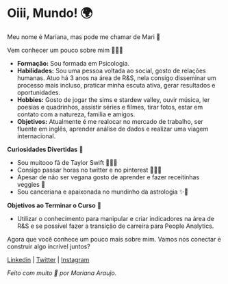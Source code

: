 
# Oiii, Mundo! 🌍

Meu nome é Mariana, mas pode me chamar de Mari 🥰

Vem conhecer um pouco sobre mim 🧚🏽‍♀️

- **Formação:** Sou formada em Psicologia.
- **Habilidades:** Sou uma pessoa voltada ao social, gosto de relações humanas. Atuo há 3 anos na área de R&S, nela consigo disseminar um processo mais incluso, praticar minha escuta ativa, gerar resultados e oportunidades.
- **Hobbies:** Gosto de jogar the sims e stardew valley, ouvir música, ler poesias e quadrinhos, assistir séries e filmes, tirar fotos, estar em contato com a natureza, familia e amigos.
- **Objetivos:** Atualmente é me realocar no mercado de trabalho, ser fluente em inglês, aprender análise de dados e realizar uma viagem internacional.

**Curiosidades Divertidas** 🎉

- Sou muitooo fã de Taylor Swift 👩🏼‍🎤
- Consigo passar horas no twitter e no pinterest 👩🏽‍💻
- Apesar de não ser vegana gosto de aprender e fazer receitinhas veggies 🌱
- Sou canceriana e apaixonada no mundinho da astrologia ✨💫

**Objetivos ao Terminar o Curso** 🎯

- Utilizar o conhecimento para manipular e criar indicadores na área de R&S e se possível fazer a transição de carreira para People Analytics.

Agora que você conhece um pouco mais sobre mim. Vamos nos conectar e construir algo incrível juntos? 

[Linkedin](https://www.linkedin.com/in/marianadasilvaaraujo/) | [Twitter](https://twitter.com/mari18213) | [Instagram](https://www.instagram.com/maridsaraujo/)

*Feito com muito 💜 por Mariana Araujo.*